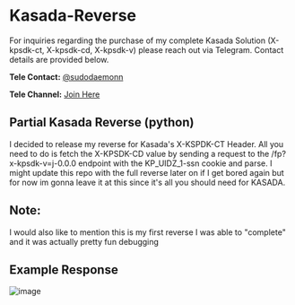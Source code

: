 # Kasada-Reverse

For inquiries regarding the purchase of my complete Kasada Solution (X-kpsdk-ct, X-kpsdk-cd, X-kpsdk-v) please reach out via Telegram. Contact details are provided below.

**Tele Contact:** [@sudodaemonn](https://t.me/sudodaemonn)

**Tele Channel:** [Join Here](https://t.me/+qP9G-_ii_XA1MGIx)

## Partial Kasada Reverse (python)

I decided to release my reverse for Kasada's X-KSPDK-CT Header. All you need to do is fetch the X-KPSDK-CD value by sending a request to the /fp?x-kpsdk-v=j-0.0.0 endpoint with the KP_UIDZ_1-ssn cookie and parse. I might update this repo with the full reverse later on if I get bored again but for now im gonna leave it at this since it's all you should need for KASADA.

## Note: 

I would also like to mention this is my first reverse I was able to "complete" and it was actually pretty fun debugging 

## Example Response

![image](https://github.com/user-attachments/assets/2dd4b1ac-9e66-4598-92af-c859de662a24)
